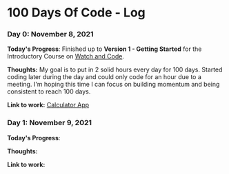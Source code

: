 # 100 Days Of Code - Log

### Day 0: November 8, 2021

**Today's Progress**: Finished up to **Version 1 - Getting Started** for the Introductory Course on [Watch and Code](https://watchandcode.com/).

**Thoughts:** My goal is to put in 2 solid hours every day for 100 days. Started coding later during the day and could only code for an hour due to a meeting. I'm hoping this time I can focus on building momentum and being consistent to reach 100 days.

**Link to work:** [Calculator App](http://www.example.com)

### Day 1: November 9, 2021

**Today's Progress**: 

**Thoughts:** 

**Link to work:** 